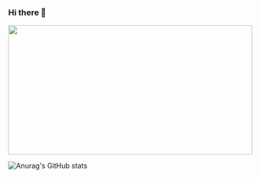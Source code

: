 ### Hi there 👋
<img style="-webkit-user-select: none;margin: auto;cursor: zoom-in;" src="https://www.pentalog.com/wp-content/uploads/2020/03/DevOps-engineer-job-roles-and-responsibilities.png" width="497" height="264">

![Anurag's GitHub stats](https://github-readme-stats.vercel.app/api?username=ethanflower1903&show_icons=true&theme=onedark)<br>




 

